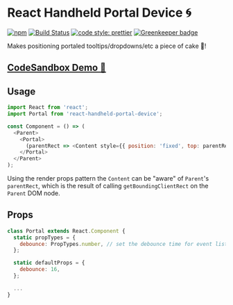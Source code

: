 # React Handheld Portal Device 🌀

[![npm](https://img.shields.io/npm/v/react-handheld-portal-device.svg)](https://www.npmjs.com/package/react-handheld-portal-device)
[![Build Status](https://travis-ci.org/iamjoshellis/react-handheld-portal-device.svg?branch=master)](https://travis-ci.org/iamjoshellis/react-handheld-portal-device)
[![code style: prettier](https://img.shields.io/badge/code_style-prettier-ff69b4.svg)](https://github.com/prettier/prettier)
[![Greenkeeper badge](https://badges.greenkeeper.io/iamjoshellis/react-handheld-portal-device.svg)](https://greenkeeper.io/)

Makes positioning portaled tooltips/dropdowns/etc a piece of cake 🍰!

## [CodeSandbox Demo 🎁](https://codesandbox.io/s/react-handheld-portal-device-demo-mqj9x)

## Usage

```js
import React from 'react';
import Portal from 'react-handheld-portal-device';

const Component = () => (
  <Parent>
    <Portal>
      (parentRect => <Content style={{ position: 'fixed', top: parentRect.top, left: parentRect.left,  }} />)
    </Portal>
  </Parent>
);
```

Using the render props pattern the `Content` can be "aware" of `Parent`'s `parentRect`, which is the result of calling `getBoundingClientRect` on the `Parent` DOM node.


## Props

```js
class Portal extends React.Component {
  static propTypes = {
    debounce: PropTypes.number, // set the debounce time for event listeners
  };

  static defaultProps = {
    debounce: 16,
  };

  ...
}
```